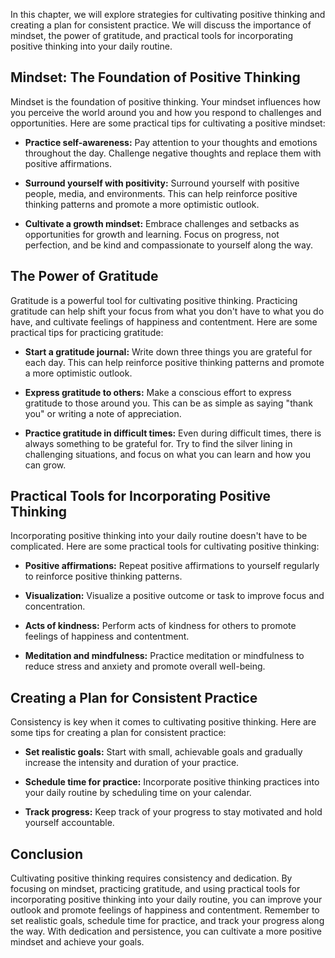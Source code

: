 
In this chapter, we will explore strategies for cultivating positive thinking and creating a plan for consistent practice. We will discuss the importance of mindset, the power of gratitude, and practical tools for incorporating positive thinking into your daily routine.

Mindset: The Foundation of Positive Thinking
--------------------------------------------

Mindset is the foundation of positive thinking. Your mindset influences how you perceive the world around you and how you respond to challenges and opportunities. Here are some practical tips for cultivating a positive mindset:

* **Practice self-awareness:** Pay attention to your thoughts and emotions throughout the day. Challenge negative thoughts and replace them with positive affirmations.

* **Surround yourself with positivity:** Surround yourself with positive people, media, and environments. This can help reinforce positive thinking patterns and promote a more optimistic outlook.

* **Cultivate a growth mindset:** Embrace challenges and setbacks as opportunities for growth and learning. Focus on progress, not perfection, and be kind and compassionate to yourself along the way.

The Power of Gratitude
----------------------

Gratitude is a powerful tool for cultivating positive thinking. Practicing gratitude can help shift your focus from what you don't have to what you do have, and cultivate feelings of happiness and contentment. Here are some practical tips for practicing gratitude:

* **Start a gratitude journal:** Write down three things you are grateful for each day. This can help reinforce positive thinking patterns and promote a more optimistic outlook.

* **Express gratitude to others:** Make a conscious effort to express gratitude to those around you. This can be as simple as saying "thank you" or writing a note of appreciation.

* **Practice gratitude in difficult times:** Even during difficult times, there is always something to be grateful for. Try to find the silver lining in challenging situations, and focus on what you can learn and how you can grow.

Practical Tools for Incorporating Positive Thinking
---------------------------------------------------

Incorporating positive thinking into your daily routine doesn't have to be complicated. Here are some practical tools for cultivating positive thinking:

* **Positive affirmations:** Repeat positive affirmations to yourself regularly to reinforce positive thinking patterns.

* **Visualization:** Visualize a positive outcome or task to improve focus and concentration.

* **Acts of kindness:** Perform acts of kindness for others to promote feelings of happiness and contentment.

* **Meditation and mindfulness:** Practice meditation or mindfulness to reduce stress and anxiety and promote overall well-being.

Creating a Plan for Consistent Practice
---------------------------------------

Consistency is key when it comes to cultivating positive thinking. Here are some tips for creating a plan for consistent practice:

* **Set realistic goals:** Start with small, achievable goals and gradually increase the intensity and duration of your practice.

* **Schedule time for practice:** Incorporate positive thinking practices into your daily routine by scheduling time on your calendar.

* **Track progress:** Keep track of your progress to stay motivated and hold yourself accountable.

Conclusion
----------

Cultivating positive thinking requires consistency and dedication. By focusing on mindset, practicing gratitude, and using practical tools for incorporating positive thinking into your daily routine, you can improve your outlook and promote feelings of happiness and contentment. Remember to set realistic goals, schedule time for practice, and track your progress along the way. With dedication and persistence, you can cultivate a more positive mindset and achieve your goals.
